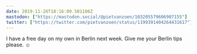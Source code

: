 ```yaml
---
date: 2019-11-26T18:16:09.501106Z
mastodon: ["https://mastodon.social/@pietvanzoen/103205579606907155"]
twitter: ["https://twitter.com/pietvanzoen/status/1199391404264431617"]
---
```

I have a free day on my own in Berlin next week. Give me your Berlin tips please. ☺️
